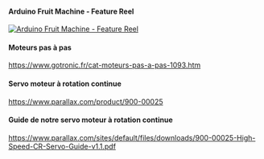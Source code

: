 #### Arduino Fruit Machine - Feature Reel
<a href="https://www.youtube.com/watch?v=QCF7HrBWTgs&t=0s&index=6&list=LLB7UFHfT3-WoMwWvKr9C8wA"><img src="https://i.ytimg.com/vi_webp/QCF7HrBWTgs/hqdefault.webp" alt="Arduino Fruit Machine - Feature Reel" /></a>

#### Moteurs pas à pas
https://www.gotronic.fr/cat-moteurs-pas-a-pas-1093.htm

#### Servo moteur à rotation continue
https://www.parallax.com/product/900-00025

#### Guide de notre servo moteur à rotation continue
https://www.parallax.com/sites/default/files/downloads/900-00025-High-Speed-CR-Servo-Guide-v1.1.pdf
